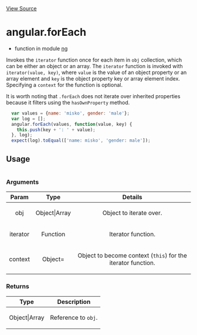 

[View Source](http://github.com///tree/master/#L283)



# angular.forEach



* function in module [ng](api/ng)






Invokes the `iterator` function once for each item in `obj` collection, which can be either an
object or an array. The `iterator` function is invoked with `iterator(value, key)`, where `value`
is the value of an object property or an array element and `key` is the object property key or
array element index. Specifying a `context` for the function is optional.

It is worth noting that `.forEach` does not iterate over inherited properties because it filters
using the `hasOwnProperty` method.

   ```js
     var values = {name: 'misko', gender: 'male'};
     var log = [];
     angular.forEach(values, function(value, key) {
       this.push(key + ': ' + value);
     }, log);
     expect(log).toEqual(['name: misko', 'gender: male']);
   ```







  

## Usage

```jsangular.forEach(, , []);)
```




### Arguments

| Param | Type | Details |
| :--: | :--: | :--: |
| obj | Object&#124;Array | <p>Object to iterate over.</p>  |
| iterator | Function | <p>Iterator function.</p>  |
| context | Object= | <p>Object to become context (<code>this</code>) for the iterator function.</p>  |

### Returns

| Type | Description |
| :--: | :--: |
| Object&#124;Array | <p>Reference to <code>obj</code>.</p>  |








